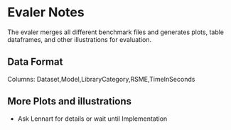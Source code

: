 # Evaler Notes
The evaler merges all different benchmark files and generates plots, table dataframes, and other illustrations for evaluation. 

## Data Format
Columns: Dataset,Model,LibraryCategory,RSME,TimeInSeconds

## More Plots and illustrations
* Ask Lennart for details or wait until Implementation